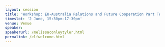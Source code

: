 ```yaml
---
layout: session
title: 'Workshop: EU-Australia Relations and Future Cooperation Part Two'
timeslot: '2 June, 15:30pm-17:30pm'
venue: Venue
speaker:
speakerurl: /melissaconleytyler.html
permalink: /elfwelcome.html
---
```

